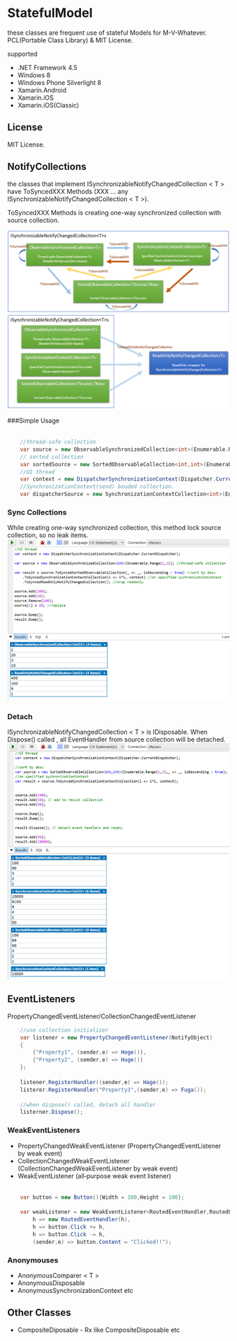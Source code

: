 # StatefulModel
these classes are frequent use of stateful Models for M-V-Whatever.
PCL(Portable Class Library) & MIT License.

supported
- .NET Framework 4.5
- Windows 8
- Windows Phone Silverlight 8
- Xamarin.Android
- Xamarin.iOS
- Xamarin.iOS(Classic)

## License
MIT License. 

## NotifyCollections

the classes that implement ISynchronizableNotifyChangedCollection < T > have ToSyncedXXX Methods (XXX ... any ISynchronizableNotifyChangedCollection < T >).

ToSyncedXXX Methods is creating one-way synchronized collection with source collection. 

![image](./images/collectionoverview.png)
![image](./images/readonlywrapper.png)

###Simple Usage
```csharp

	//thread-safe collection
	var source = new ObservableSynchronizedCollection<int>(Enumerable.Range(1,3));
	// sorted collection
	var sortedSource = new SortedObservableCollection<int,int>(Enumerable.Range(1,4),i => i);
	//UI thread
	var context = new DispatcherSynchronizationContext(Dispatcher.CurrentDispatcher);
	//SynchronizationContext(send) bouded collection.
	var dispatcherSource = new SynchronizationContextCollection<int>(Enumerable.Range(1,5),context);

```

### Sync Collections
While creating one-way synchronized collection, this method lock source collection, so no leak items.
![image](./images/syncCollections.png)
### Detach
ISynchronizableNotifyChangedCollection < T > is IDisposable. When Dispose() called , all EventHandler from source collection will be detached.
![image](./images/detach.png)

## EventListeners

PropertyChangedEventListener/CollectionChangedEventListener
```csharp
	//use collection initializer
	var listener = new PropertyChangedEventListener(NotifyObject)
	{
		{"Property1", (sender,e) => Hoge()},
		{"Property2", (semder,e) => Huge()}
	};
	
	listener.RegisterHandler((sender,e) => Hage());
	listerer.RegisterHandler("Property3",(semder,e) => Fuga());
	
	//when dispose() called, detach all handler
	listerner.Dispose();
```
### WeakEventListeners

- PropertyChangedWeakEventListener (PropertyChangedEventListener by weak event)
- CollectionChangedWeakEventListener (CollectionChangedWeakEventListener by weak event)
- WeakEventListener (all‐purpose weak event listener)

```csharp

	var button = new Button(){Width = 100,Height = 100};

	var weakListener = new WeakEventListener<RoutedEventHandler,RoutedEventArgs>(
		h => new RoutedEventHandler(h),
		h => button.Click += h,
		h => button.Click -= h,
		(sender,e) => button.Content = "Clicked!!");

```
### Anonymouses

- AnonymousComparer < T >
- AnonymousDisposable
- AnonymousSynchronizationContext
etc

## Other Classes

- CompositeDiposable -  Rx like CompositeDisposable
etc



 

	
